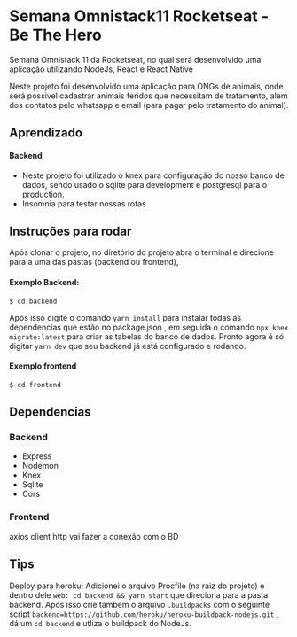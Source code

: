 # Semana Omnistack11 Rocketseat - Be The Hero
Semana Omnistack 11 da Rocketseat, no qual será desenvolvido uma aplicação utilizando NodeJs, React e React Native

Neste projeto foi desenvolvido uma aplicação para ONGs de animais, onde será possivel cadastrar animais feridos que necessitam de tratamento, 
alem dos contatos pelo whatsapp e email (para pagar pelo tratamento do animal).

## Aprendizado
#### Backend
- Neste projeto foi utilizado o knex para configuração do nosso banco de dados, sendo usado o sqlite para development e 
postgresql para o production.
- Insomnia para testar nossas rotas
## Instruções para rodar
Após clonar o projeto, no diretório do projeto abra o terminal e direcione para a uma das pastas (backend ou frontend), 
#### Exemplo Backend:
`$ cd backend`

Após isso digite o comando `yarn install` para instalar todas as dependencias que estão no package.json , em seguida
o comando `npx knex migrate:latest` para criar as tabelas do banco de dados. 
Pronto agora é só digitar `yarn dev` que seu backend já está configurado e rodando.
#### Exemplo frontend

`$ cd frontend`

## Dependencias
### Backend
- Express
- Nodemon
- Knex
- Sqlite
- Cors
### Frontend

axios client http vai fazer a conexão com o BD

## Tips
Deploy para heroku: Adicionei o arquivo Procfile (na raiz do projeto) e dentro dele `web: cd backend && yarn start` que direciona para a pasta backend. 
Após isso crie tambem o arquivo `.buildpacks` com o seguinte script `backend=https://github.com/heroku/heroku-buildpack-nodejs.git` , dá um `cd backend` e utliza o buildpack do NodeJs. 
